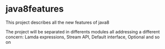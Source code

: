 # java8features
This project describes all the new features of java8

The project will be separated in differents modules all addressing a different concern: Lamda expressions, Stream API, Default interface, Optional and so on

